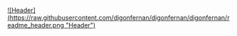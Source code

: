 [!\[Header\](https://raw.githubusercontent.com/digonfernan/digonfernan/digonfernan/readme_header.png "Header")](https://some-url.dev/)

